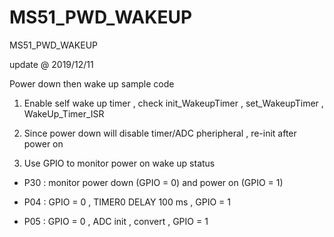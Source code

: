 # MS51_PWD_WAKEUP
 MS51_PWD_WAKEUP

update @ 2019/12/11

Power down then wake up sample code

1. Enable self wake up timer , check init_WakeupTimer , set_WakeupTimer , WakeUp_Timer_ISR

2. Since power down will disable timer/ADC pheripheral , re-init after power on

3. Use GPIO to monitor power on wake up status

- P30 : monitor power down (GPIO = 0) and power on (GPIO = 1)

- P04 : GPIO = 0 , TIMER0 DELAY 100 ms , GPIO = 1

- P05 : GPIO = 0 , ADC init , convert , GPIO = 1

